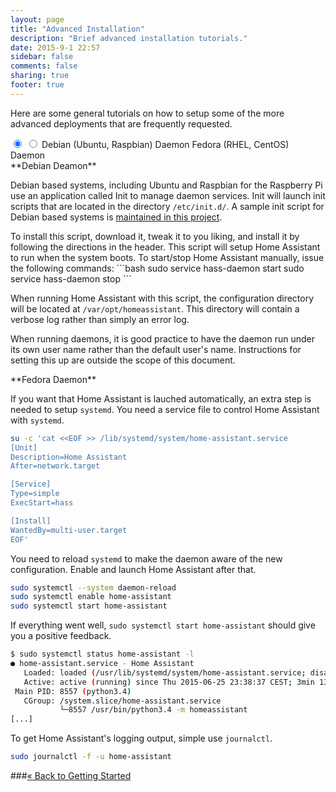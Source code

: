 ```yaml
---
layout: page
title: "Advanced Installation"
description: "Brief advanced installation tutorials."
date: 2015-9-1 22:57
sidebar: false
comments: false
sharing: true
footer: true
---
```


Here are some general tutorials on how to setup some of the more advanced deployments that are frequently requested.

<div class='advanced-installs-container'>
<input name='advanced-installs' type='radio' id='debian-install' checked>
<input name='advanced-installs' type='radio' id='fedora-install'>
<label class='menu-selector debian' for='debian-install'>Debian (Ubuntu, Raspbian) Daemon</label>
<label class='menu-selector fedora' for='fedora-install'>Fedora (RHEL, CentOS) Daemon</label>

<div class='advanced-installs debian'>
**Debian Deamon**
<p>Debian based systems, including Ubuntu and Raspbian for the Raspberry Pi use an application called Init to manage daemon services. Init will launch init scripts that are located in the directory <code>/etc/init.d/</code>. A sample init script for Debian based systems is <a href="https://raw.githubusercontent.com/balloob/home-assistant/dev/scripts/hass-daemon">maintained in this project</a>.</p>

<p>To install this script, download it, tweak it to you liking, and install it by following the directions in the header. This script will setup Home Assistant to run when the system boots. To start/stop Home Assistant manually, issue the following commands:
```bash
sudo service hass-daemon start
sudo service hass-daemon stop
```
</p>

<p>When running Home Assistant with this script, the configuration directory will be located at <code>/var/opt/homeassistant</code>. This directory will contain a verbose log rather than simply an error log.</p>

<p>When running daemons, it is good practice to have the daemon run under its own user name rather than the default user's name. Instructions for setting this up are outside the scope of this document.</p>
</div> <!-- DEBIAN -->

<div class='advanced-installs fedora'>
**Fedora Daemon**
<p>If you want that Home Assistant is lauched automatically, an extra step is needed to setup <code>systemd</code>. You need a service file to control Home Assistant with <code>systemd</code>. <!-- The <code>WorkingDirectory</code> and the <code>PYTHONPATH</code> must point to your clone git repository. --></p>

<!-- WorkingDirectory=/home/fab/home-assistant/
Environment="PYTHONPATH=/home/fab/home-assistant/" -->


```bash
su -c 'cat <<EOF >> /lib/systemd/system/home-assistant.service
[Unit]
Description=Home Assistant
After=network.target

[Service]
Type=simple
ExecStart=hass

[Install]
WantedBy=multi-user.target
EOF'
```

<p>You need to reload <code>systemd</code> to make the daemon aware of the new configuration. Enable and launch Home Assistant after that.</p>

```bash
sudo systemctl --system daemon-reload
sudo systemctl enable home-assistant
sudo systemctl start home-assistant
```

<p>If everything went well, <code>sudo systemctl start home-assistant</code> should give you a positive feedback.</p>

```bash
$ sudo systemctl status home-assistant -l
● home-assistant.service - Home Assistant
   Loaded: loaded (/usr/lib/systemd/system/home-assistant.service; disabled; vendor preset: disabled)
   Active: active (running) since Thu 2015-06-25 23:38:37 CEST; 3min 13s ago
 Main PID: 8557 (python3.4)
   CGroup: /system.slice/home-assistant.service
           └─8557 /usr/bin/python3.4 -m homeassistant
[...]
```

<p>To get Home Assistant's logging output, simple use <code>journalctl</code>.</p>

```bash
sudo journalctl -f -u home-assistant
```
</div> <!-- FEDORA -->

###[&laquo; Back to Getting Started](/getting-started/index.html)
